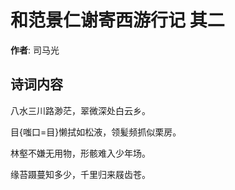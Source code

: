 # 和范景仁谢寄西游行记  其二

**作者**: 司马光

## 诗词内容

八水三川路渺茫，翠微深处白云乡。

目{嗤口=目}懒拭如松液，领髪频抓似栗房。

林壑不嫌无用物，形骸难入少年场。

缘苔蹑蔓知多少，千里归来屐齿苍。

